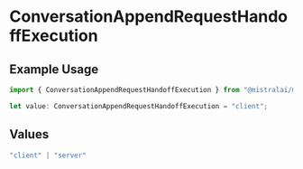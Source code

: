 # ConversationAppendRequestHandoffExecution

## Example Usage

```typescript
import { ConversationAppendRequestHandoffExecution } from "@mistralai/mistralai/models/components";

let value: ConversationAppendRequestHandoffExecution = "client";
```

## Values

```typescript
"client" | "server"
```